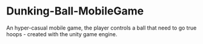 # Dunking-Ball-MobileGame
An hyper-casual mobile game, the player controls a ball that need to go true hoops - created with the unity game engine.
